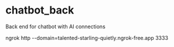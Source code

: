# chatbot_back
Back end for chatbot with AI connections


ngrok http --domain=talented-starling-quietly.ngrok-free.app 3333